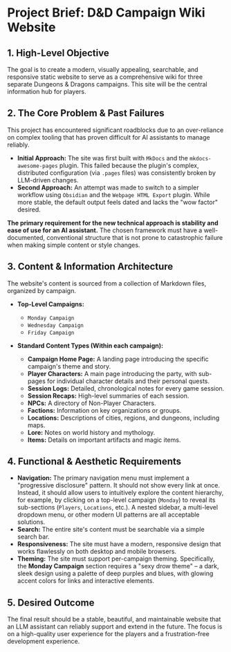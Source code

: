 # Project Brief: D&D Campaign Wiki Website

## 1. High-Level Objective

The goal is to create a modern, visually appealing, searchable, and responsive static website to serve as a comprehensive wiki for three separate Dungeons & Dragons campaigns. This site will be the central information hub for players.

## 2. The Core Problem & Past Failures

This project has encountered significant roadblocks due to an over-reliance on complex tooling that has proven difficult for AI assistants to manage reliably.

- **Initial Approach:** The site was first built with `MkDocs` and the `mkdocs-awesome-pages` plugin. This failed because the plugin's complex, distributed configuration (via `.pages` files) was consistently broken by LLM-driven changes.
- **Second Approach:** An attempt was made to switch to a simpler workflow using `Obsidian` and the `Webpage HTML Export` plugin. While more stable, the default output feels dated and lacks the "wow factor" desired.

**The primary requirement for the new technical approach is stability and ease of use for an AI assistant.** The chosen framework must have a well-documented, conventional structure that is not prone to catastrophic failure when making simple content or style changes.

## 3. Content & Information Architecture

The website's content is sourced from a collection of Markdown files, organized by campaign.

- **Top-Level Campaigns:**
  - `Monday Campaign`
  - `Wednesday Campaign`
  - `Friday Campaign`

- **Standard Content Types (Within each campaign):**
  - **Campaign Home Page:** A landing page introducing the specific campaign's theme and story.
  - **Player Characters:** A main page introducing the party, with sub-pages for individual character details and their personal quests.
  - **Session Logs:** Detailed, chronological notes for every game session.
  - **Session Recaps:** High-level summaries of each session.
  - **NPCs:** A directory of Non-Player Characters.
  - **Factions:** Information on key organizations or groups.
  - **Locations:** Descriptions of cities, regions, and dungeons, including maps.
  - **Lore:** Notes on world history and mythology.
  - **Items:** Details on important artifacts and magic items.

## 4. Functional & Aesthetic Requirements

- **Navigation:** The primary navigation menu must implement a "progressive disclosure" pattern. It should not show every link at once. Instead, it should allow users to intuitively explore the content hierarchy, for example, by clicking on a top-level campaign (`Monday`) to reveal its sub-sections (`Players`, `Locations`, etc.). A nested sidebar, a multi-level dropdown menu, or other modern UI patterns are all acceptable solutions.
- **Search:** The entire site's content must be searchable via a simple search bar.
- **Responsiveness:** The site must have a modern, responsive design that works flawlessly on both desktop and mobile browsers.
- **Theming:** The site must support per-campaign theming. Specifically, the **Monday Campaign** section requires a "sexy drow theme" – a dark, sleek design using a palette of deep purples and blues, with glowing accent colors for links and interactive elements.

## 5. Desired Outcome

The final result should be a stable, beautiful, and maintainable website that an LLM assistant can reliably support and extend in the future. The focus is on a high-quality user experience for the players and a frustration-free development experience. 